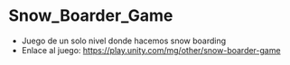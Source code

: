 # Snow_Boarder_Game
 - Juego de un solo nivel donde hacemos snow boarding
 - Enlace al juego: https://play.unity.com/mg/other/snow-boarder-game
